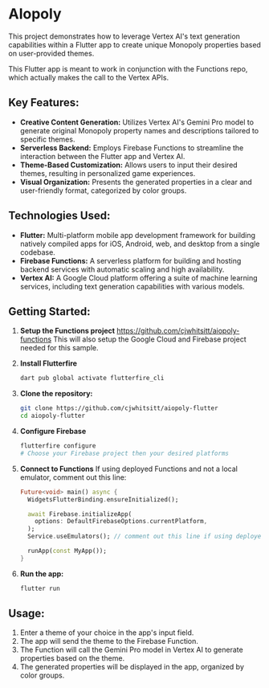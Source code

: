 # AIopoly

This project demonstrates how to leverage Vertex AI's text generation capabilities within a Flutter app to create unique Monopoly properties based on user-provided themes. 

This Flutter app is meant to work in conjunction with the Functions repo, which actually makes the call to the Vertex APIs.

## Key Features:

- **Creative Content Generation:** Utilizes Vertex AI's Gemini Pro model to generate original Monopoly property names and descriptions tailored to specific themes. 
- **Serverless Backend:** Employs Firebase Functions to streamline the interaction between the Flutter app and Vertex AI.
- **Theme-Based Customization:** Allows users to input their desired themes, resulting in personalized game experiences.
- **Visual Organization:** Presents the generated properties in a clear and user-friendly format, categorized by color groups.

## Technologies Used:

- **Flutter:** Multi-platform mobile app development framework for building natively compiled apps for iOS, Android, web, and desktop from a single codebase.
- **Firebase Functions:** A serverless platform for building and hosting backend services with automatic scaling and high availability.
- **Vertex AI:** A Google Cloud platform offering a suite of machine learning services, including text generation capabilities with various models.

## Getting Started:

1. **Setup the Functions project**
   https://github.com/cjwhitsitt/aiopoly-functions
   This will also setup the Google Cloud and Firebase project needed for this sample.

2. **Install Flutterfire**
   ```bash
   dart pub global activate flutterfire_cli
   ```

4. **Clone the repository:**
   ```bash
   git clone https://github.com/cjwhitsitt/aiopoly-flutter
   cd aiopoly-flutter
   ```

5. **Configure Firebase**
   ```bash
   flutterfire configure
   # Choose your Firebase project then your desired platforms
   ```

6. **Connect to Functions**
   If using deployed Functions and not a local emulator, comment out this line:
   ```dart
   Future<void> main() async {
     WidgetsFlutterBinding.ensureInitialized();

     await Firebase.initializeApp(
       options: DefaultFirebaseOptions.currentPlatform,
     );
     Service.useEmulators(); // comment out this line if using deployed Functions

     runApp(const MyApp());
   }
   ```

7. **Run the app:**
   ```bash
   flutter run
   ```

## Usage:

1. Enter a theme of your choice in the app's input field.
2. The app will send the theme to the Firebase Function.
3. The Function will call the Gemini Pro model in Vertex AI to generate properties based on the theme.
4. The generated properties will be displayed in the app, organized by color groups.
